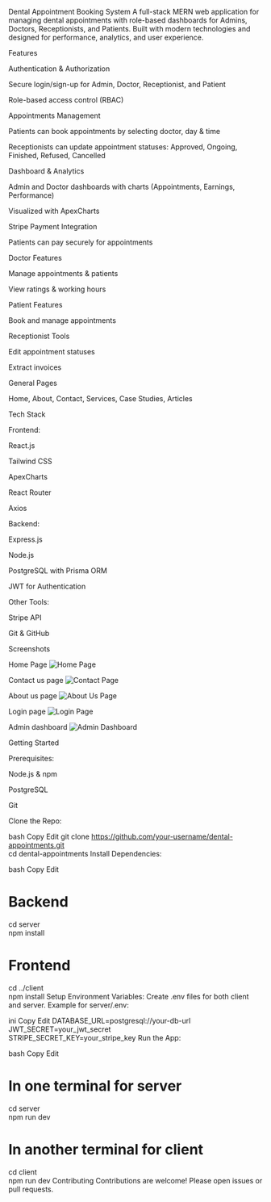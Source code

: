 Dental Appointment Booking System
A full-stack MERN web application for managing dental appointments with role-based dashboards for Admins, Doctors, Receptionists, and Patients. Built with modern technologies and designed for performance, analytics, and user experience.

Features

Authentication & Authorization

Secure login/sign-up for Admin, Doctor, Receptionist, and Patient

Role-based access control (RBAC)

Appointments Management

Patients can book appointments by selecting doctor, day & time

Receptionists can update appointment statuses: Approved, Ongoing, Finished, Refused, Cancelled

Dashboard & Analytics

Admin and Doctor dashboards with charts (Appointments, Earnings, Performance)

Visualized with ApexCharts

Stripe Payment Integration

Patients can pay securely for appointments

Doctor Features

Manage appointments & patients



View ratings & working hours

Patient Features

Book and manage appointments



Receptionist Tools

Edit appointment statuses

Extract invoices

General Pages

Home, About, Contact, Services, Case Studies, Articles

Tech Stack

Frontend:

React.js

Tailwind CSS

ApexCharts

React Router

Axios

Backend:

Express.js

Node.js

PostgreSQL with Prisma ORM

JWT for Authentication

Other Tools:

Stripe API

Git & GitHub

Screenshots

Home Page
![Home Page](./assets/home.png)

 Contact us page
![Contact Page](./assets/contact.png)

About us page
![About Us Page](./assets/about.png)

Login page
![Login Page](./assets/login.png)

Admin dashboard
![Admin Dashboard](./assets/dashboard.png)




Getting Started

Prerequisites:

Node.js & npm

PostgreSQL

Git

Clone the Repo:

bash
Copy
Edit
git clone https://github.com/your-username/dental-appointments.git  
cd dental-appointments
Install Dependencies:

bash
Copy
Edit
# Backend  
cd server  
npm install  

# Frontend  
cd ../client  
npm install
Setup Environment Variables:
Create .env files for both client and server. Example for server/.env:

ini
Copy
Edit
DATABASE_URL=postgresql://your-db-url  
JWT_SECRET=your_jwt_secret  
STRIPE_SECRET_KEY=your_stripe_key
Run the App:

bash
Copy
Edit
# In one terminal for server  
cd server  
npm run dev  

# In another terminal for client  
cd client  
npm run dev
Contributing
Contributions are welcome! Please open issues or pull requests.
